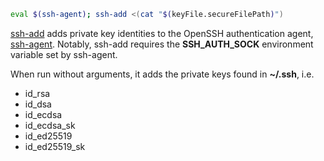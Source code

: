 ```sh
eval $(ssh-agent); ssh-add <(cat "$(keyFile.secureFilePath)")
```

[ssh-add](https://www.ssh.com/academy/ssh/add-command) adds private key identities to the OpenSSH authentication agent, [ssh-agent](#ssh-agent).
Notably, ssh-add requires the **SSH\_AUTH\_SOCK** environment variable set by ssh-agent.

When run without arguments, it adds the private keys found in **~/.ssh**, i.e.

- id\_rsa
- id\_dsa
- id\_ecdsa
- id\_ecdsa\_sk
- id\_ed25519
- id\_ed25519\_sk
